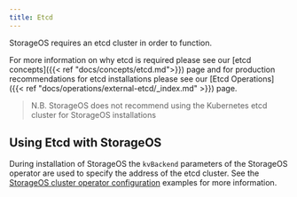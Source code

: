 ```yaml
---
title: Etcd
---
```


StorageOS requires an etcd cluster in order to function.

For more information on why etcd is required please see our [etcd concepts]({{<
ref "docs/concepts/etcd.md">}}) page and for production recommendations for
etcd installations please see our [Etcd Operations]({{< ref
"docs/operations/external-etcd/_index.md" >}}) page.

> N.B. StorageOS does not recommend using the Kubernetes etcd cluster for
> StorageOS installations

## Using Etcd with StorageOS

During installation of StorageOS the `kvBackend` parameters of the StorageOS
operator are used to specify the address of the etcd cluster. See the
[StorageOS cluster operator
configuration](/docs/reference/cluster-operator/examples/) examples for more
information.
